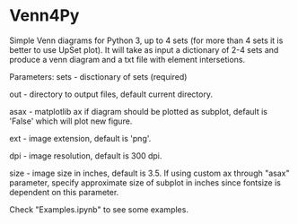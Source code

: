 # Venn4Py
Simple Venn diagrams for Python 3, up to 4 sets (for more than 4 sets it is better to use UpSet plot).
It will take as input a dictionary of 2-4 sets and produce a venn diagram and a txt file with element intersetions.

Parameters:
sets - disctionary of sets (required)

out - directory to output files, default current directory.

asax - matplotlib ax if diagram should be plotted as subplot, default is 'False' which will plot new figure.

ext - image extension, default is 'png'.

dpi - image resolution, default is 300 dpi.

size - image size in inches, default is 3.5. If using custom ax through "asax" parameter, specify approximate size of subplot in inches since fontsize is dependent on this parameter.


Check "Examples.ipynb" to see some examples.



